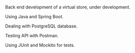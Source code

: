 Back end development of a virtual store, under development.

Using Java and Spring Boot.

Dealing with PostgreSQL database.

Testing API with Postman.

Using JUnit and Mockito for tests.
